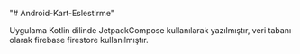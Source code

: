 "# Android-Kart-Eslestirme" 

Uygulama Kotlin dilinde JetpackCompose kullanılarak yazılmıştır, veri tabanı olarak firebase firestore kullanılmıştır.

